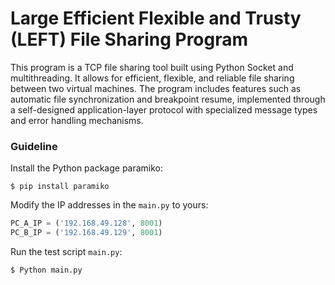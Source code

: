 # Large Efficient Flexible and Trusty (LEFT) File Sharing Program
This program is a TCP file sharing tool built using Python Socket and multithreading. It allows for efficient, flexible, and reliable file sharing between two virtual machines. The program includes features such as automatic file synchronization and breakpoint resume, implemented through a self-designed application-layer protocol with specialized message types and error handling mechanisms.

### Guideline

Install the Python package paramiko:

`$ pip install paramiko`

Modify the IP addresses in the `main.py` to yours: 

```python
PC_A_IP = ('192.168.49.128', 8001)
PC_B_IP = ('192.168.49.129', 8001)
```

Run the test script `main.py`:

`$ Python main.py`

